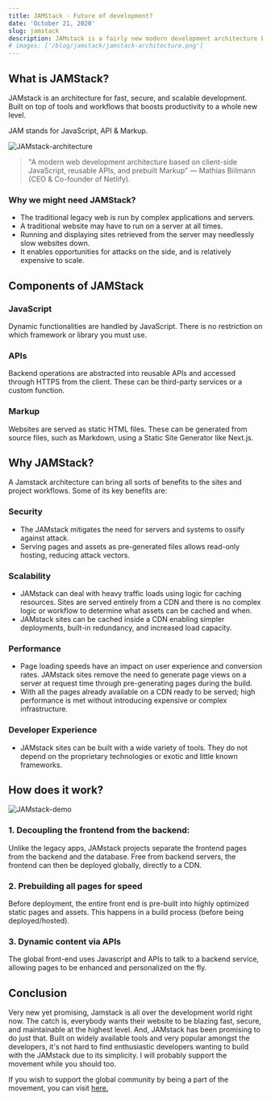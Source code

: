 ```yaml
---
title: JAMStack - Future of development?
date: 'October 21, 2020'
slug: jamstack
description: JAMstack is a fairly new modern development architecture based on JavaScript, APIs, and Markup.
# images: ['/blog/jamstack/jamstack-architecture.png']
---
```


## What is JAMStack?

JAMstack is an architecture for fast, secure, and scalable development. Built on top of tools and workflows that boosts productivity to a whole new level.

JAM stands for JavaScript, API & Markup.

<img src="/blog/jamstack/jamstack-architecture.png" alt="JAMstack-architecture" />

> "A modern web development architecture based on client-side JavaScript, reusable APIs, and prebuilt Markup" — Mathias Biilmann (CEO & Co-founder of Netlify).

### Why we might need JAMStack?

- The traditional legacy web is run by complex applications and servers.
- A traditional website may have to run on a server at all times.
- Running and displaying sites retrieved from the server may needlessly slow websites down.
- It enables opportunities for attacks on the side, and is relatively expensive to scale.

## Components of JAMStack

### JavaScript

Dynamic functionalities are handled by JavaScript. There is no restriction on which framework or library you must use.

### APIs

Backend operations are abstracted into reusable APIs and accessed through HTTPS from the client. These can be third-party services or a custom function.

### Markup

Websites are served as static HTML files. These can be generated from source files, such as Markdown, using a Static Site Generator like Next.js.

## Why JAMStack?

A Jamstack architecture can bring all sorts of benefits to the sites and project workflows. Some of its key benefits are:

### Security

- The JAMstack mitigates the need for servers and systems to ossify against attack.
- Serving pages and assets as pre-generated files allows read-only hosting, reducing attack vectors.

### Scalability

- JAMstack can deal with heavy traffic loads using logic for caching resources. Sites are served entirely from a CDN and there is no complex logic or workflow to determine what assets can be cached and when.
- JAMstack sites can be cached inside a CDN enabling simpler deployments, built-in redundancy, and increased load capacity.

### Performance

- Page loading speeds have an impact on user experience and conversion rates. JAMstack sites remove the need to generate page views on a server at request time through pre-generating pages during the build.
- With all the pages already available on a CDN ready to be served; high performance is met without introducing expensive or complex infrastructure.

### Developer Experience

- JAMstack sites can be built with a wide variety of tools. They do not depend on the proprietary technologies or exotic and little known frameworks.

## How does it work?

<img src="/blog/jamstack/how-it-works.svg" alt="JAMstack-demo" />

### 1. Decoupling the frontend from the backend:

Unlike the legacy apps, JAMstack projects separate the frontend pages from the backend and the database. Free from backend servers, the frontend can then be deployed globally, directly to a CDN.

### 2. Prebuilding all pages for speed

Before deployment, the entire front end is pre-built into highly optimized static pages and assets. This happens in a build process (before being deployed/hosted).

### 3. Dynamic content via APIs

The global front-end uses Javascript and APIs to talk to a backend service, allowing pages to be enhanced and personalized on the fly.

## Conclusion

Very new yet promising, Jamstack is all over the development world right now. The catch is, everybody wants their website to be blazing fast, secure, and maintainable at the highest level. And, JAMstack has been promising to do just that. Built on widely available tools and very popular amongst the developers, it's not hard to find enthusiastic developers wanting to build with the JAMstack due to its simplicity. I will probably support the movement while you should too.

If you wish to support the global community by being a part of the movement, you can visit [here.](https://jamstack.org/community/)
